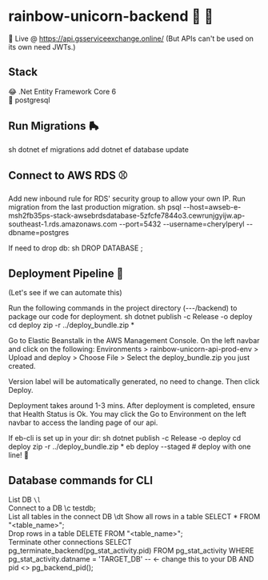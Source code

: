# rainbow-unicorn-backend 🌈 🦄

📡 Live @ https://api.gsserviceexchange.online/
(But APIs can't be used on its own need JWTs.)

## Stack
😂 .Net Entity Framework Core 6  
🔢 postgresql

## Run Migrations 🛼
sh
dotnet ef migrations add <name>
dotnet ef database update


## Connect to AWS RDS ⚾️
Add new inbound rule for RDS' security group to allow your own IP.
Run migration from the last production migration.
sh
psql --host=awseb-e-msh2fb35ps-stack-awsebrdsdatabase-5zfcfe7844o3.cewrunjgyijw.ap-southeast-1.rds.amazonaws.com --port=5432 --username=cherylperyl --dbname=postgres    


If need to drop db:
sh
DROP DATABASE <database name>;


## Deployment Pipeline 🏁
(Let's see if we can automate this)

Run the following commands in the project directory (---/backend) to package our code for deployment.
 sh
dotnet publish -c Release -o deploy
cd deploy
zip -r ../deploy_bundle.zip *

Go to Elastic Beanstalk in the AWS Management Console. On the left navbar and click on the following:
Environments > rainbow-unicorn-api-prod-env > Upload and deploy > Choose File > Select the deploy_bundle.zip you just created.

Version label will be automatically generated, no need to change. Then click Deploy.

Deployment takes around 1-3 mins. After deployment is completed, ensure that Health Status is Ok. You may click the Go to Environment on the left navbar to access the landing page of our api.

If eb-cli is set up in your dir: 
 sh
dotnet publish -c Release -o deploy
cd deploy
zip -r ../deploy_bundle.zip *
eb deploy --staged  # deploy with one line! 🙂


## Database commands for CLI
List DB `\l`  
Connect to a DB \c testdb;  
List all tables in the connect DB \dt
Show all rows in a table SELECT * FROM "<table_name>";  
Drop rows in a table DELETE FROM "<table_name>";  
Terminate other connections SELECT pg_terminate_backend(pg_stat_activity.pid)
FROM pg_stat_activity
WHERE pg_stat_activity.datname = 'TARGET_DB' -- ← change this to your DB
AND pid <> pg_backend_pid();
